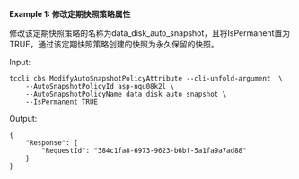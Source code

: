 **Example 1: 修改定期快照策略属性**

修改该定期快照策略的名称为data_disk_auto_snapshot，且将IsPermanent置为TRUE，通过该定期快照策略创建的快照为永久保留的快照。

Input: 

```
tccli cbs ModifyAutoSnapshotPolicyAttribute --cli-unfold-argument  \
    --AutoSnapshotPolicyId asp-nqu08k2l \
    --AutoSnapshotPolicyName data_disk_auto_snapshot \
    --IsPermanent TRUE
```

Output: 
```
{
    "Response": {
        "RequestId": "384c1fa8-6973-9623-b6bf-5a1fa9a7ad88"
    }
}
```

